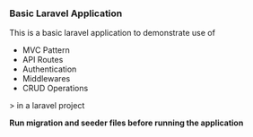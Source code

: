 <h3>Basic Laravel Application</h3>
<p>
This is a basic laravel application to demonstrate use of 
<ul>
    <li>
    MVC Pattern
    </li>
    <li>
    API Routes
    </li>
    <li>
    Authentication
    </li>
    <li>
    Middlewares
    </li>
    <li>
    CRUD Operations
    </li>
</ul>>
in a laravel project
</p>
<strong>Run migration and seeder files before running the application</strong>